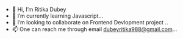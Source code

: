 - 👋 Hi, I’m Ritika Dubey
- 🌱 I’m currently learning Javascript...
- 💞️ I’m looking to collaborate on Frontend Devlopment project ..
- 📫 One can reach me through  email dubeyritika988@gmail.com...

<!---
Ritika369/Ritika369 is a ✨ special ✨ repository because its `README.md` (this file) appears on your GitHub profile.
You can click the Preview link to take a look at your changes.
--->

